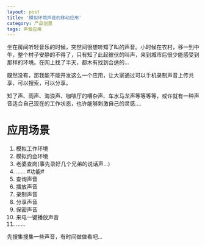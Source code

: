 ```yaml
---
layout: post
title: '模拟环境声音的移动应用'
category: 产品创意
tags: 声音应用
---
```


坐在房间听轻音乐的时候，突然间很想听知了叫的声音。小时候在农村，移一到中午，整个村子安静的不得了，只有知了此起彼伏的叫声，来到城市后很少能感受到那样的环境。在网上找了半天，都木有找到合适的...

既然没有，那我能不能开发这么一个应用，让大家通过可以手机录制声音上传共享，可以搜索，可以分享。

知了声、雨声、海浪声、咖啡厅的嘈杂声、车水马龙声等等等等，或许就有一种声音适合自己现在的工作状态，也许能够刺激自己的灵感....

# 应用场景 #
1. 模拟工作环境
2. 模拟约会环境
3. 老婆查岗(事先录好几个兄弟的说话声...)
4. ......
#功能#
1. 查询声音
2. 播放声音
3. 录制声音
4. 分享声音
5. 保密声音
6. 来电一键播放声音
7. ......


先搜集搜集一些声音，有时间做做看吧...